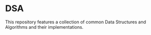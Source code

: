 # DSA

This repository features a collection of common Data Structures and Algorithms and their implementations.